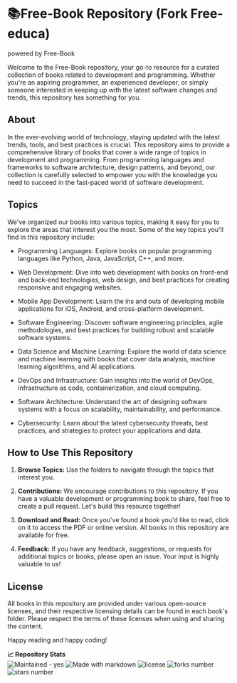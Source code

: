 # 📚Free-Book Repository (Fork Free-educa)
powered by Free-Book 

Welcome to the Free-Book repository, your go-to resource for a curated collection of books related to development and programming. Whether you're an aspiring programmer, an experienced developer, or simply someone interested in keeping up with the latest software changes and trends, this repository has something for you.

## About

In the ever-evolving world of technology, staying updated with the latest trends, tools, and best practices is crucial. This repository aims to provide a comprehensive library of books that cover a wide range of topics in development and programming. From programming languages and frameworks to software architecture, design patterns, and beyond, our collection is carefully selected to empower you with the knowledge you need to succeed in the fast-paced world of software development.

## Topics

We've organized our books into various topics, making it easy for you to explore the areas that interest you the most. Some of the key topics you'll find in this repository include:

- Programming Languages: Explore books on popular programming languages like Python, Java, JavaScript, C++, and more.

- Web Development: Dive into web development with books on front-end and back-end technologies, web design, and best practices for creating responsive and engaging websites.

- Mobile App Development: Learn the ins and outs of developing mobile applications for iOS, Android, and cross-platform development.

- Software Engineering: Discover software engineering principles, agile methodologies, and best practices for building robust and scalable software systems.

- Data Science and Machine Learning: Explore the world of data science and machine learning with books that cover data analysis, machine learning algorithms, and AI applications.

- DevOps and Infrastructure: Gain insights into the world of DevOps, infrastructure as code, containerization, and cloud computing.

- Software Architecture: Understand the art of designing software systems with a focus on scalability, maintainability, and performance.

- Cybersecurity: Learn about the latest cybersecurity threats, best practices, and strategies to protect your applications and data.
  
## How to Use This Repository

1. **Browse Topics:** Use the folders to navigate through the topics that interest you.

2. **Contributions:** We encourage contributions to this repository. If you have a valuable development or programming book to share, feel free to create a pull request. Let's build this resource together!

3. **Download and Read:** Once you've found a book you'd like to read, click on it to access the PDF or online version. All books in this repository are available for free.

4. **Feedback:** If you have any feedback, suggestions, or requests for additional topics or books, please open an issue. Your input is highly valuable to us!

## License

All books in this repository are provided under various open-source licenses, and their respective licensing details can be found in each book's folder. Please respect the terms of these licenses when using and sharing the content.

Happy reading and happy coding!

**📈 Repository Stats** <br>
![Maintained - yes](https://img.shields.io/badge/Maintained%3F-yes-green.svg)
![Made with markdown](https://img.shields.io/badge/Made%20with-Markdown-1f425f.svg)
![license](https://img.shields.io/github/license/free-educa/books.svg)
![forks number](https://img.shields.io/github/forks/free-educa/books.svg)
![stars number](https://img.shields.io/github/stars/free-educa/books.svg)

